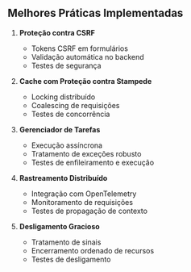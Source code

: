 ## Melhores Práticas Implementadas

1. **Proteção contra CSRF**
   - Tokens CSRF em formulários
   - Validação automática no backend
   - Testes de segurança

2. **Cache com Proteção contra Stampede**
   - Locking distribuído
   - Coalescing de requisições
   - Testes de concorrência

3. **Gerenciador de Tarefas**
   - Execução assíncrona
   - Tratamento de exceções robusto
   - Testes de enfileiramento e execução

4. **Rastreamento Distribuído**
   - Integração com OpenTelemetry
   - Monitoramento de requisições
   - Testes de propagação de contexto

5. **Desligamento Gracioso**
   - Tratamento de sinais
   - Encerramento ordenado de recursos
   - Testes de desligamento